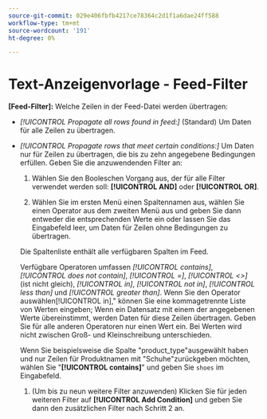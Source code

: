```yaml
---
source-git-commit: 029e406fbfb4217ce78364c2d1f1a6dae24ff588
workflow-type: tm+mt
source-wordcount: '191'
ht-degree: 0%

---
```

# Text-Anzeigenvorlage - Feed-Filter

**\[Feed-Filter\]:** Welche Zeilen in der Feed-Datei werden übertragen:

* *[!UICONTROL Propagate all rows found in feed:]* (Standard) Um Daten für alle Zeilen zu übertragen.

* *[!UICONTROL Propagate rows that meet certain conditions:]* Um Daten nur für Zeilen zu übertragen, die bis zu zehn angegebene Bedingungen erfüllen. Geben Sie die anzuwendenden Filter an:

   1. Wählen Sie den Booleschen Vorgang aus, der für alle Filter verwendet werden soll:  **[!UICONTROL AND]** oder **[!UICONTROL OR]**.

   1. Wählen Sie im ersten Menü einen Spaltennamen aus, wählen Sie einen Operator aus dem zweiten Menü aus und geben Sie dann entweder die entsprechenden Werte ein oder lassen Sie das Eingabefeld leer, um Daten für Zeilen ohne Bedingungen zu übertragen.

   Die Spaltenliste enthält alle verfügbaren Spalten im Feed.

   Verfügbare Operatoren umfassen *[!UICONTROL contains]*, *[!UICONTROL does not contain]*, *[!UICONTROL =]*, *[!UICONTROL <>]* (ist nicht gleich), *[!UICONTROL in]*, *[!UICONTROL not in]*, *[!UICONTROL less than]* und *[!UICONTROL greater than]*. Wenn Sie den Operator auswählen[!UICONTROL in],&quot; können Sie eine kommagetrennte Liste von Werten eingeben; Wenn ein Datensatz mit einem der angegebenen Werte übereinstimmt, werden Daten für diese Zeilen übertragen. Geben Sie für alle anderen Operatoren nur einen Wert ein. Bei Werten wird nicht zwischen Groß- und Kleinschreibung unterschieden.

   Wenn Sie beispielsweise die Spalte &quot;product_type&quot;ausgewählt haben und nur Zeilen für Produktnamen mit &quot;Schuhe&quot;zurückgeben möchten, wählen Sie &quot;**[!UICONTROL contains]**&quot; und geben Sie `shoes` im Eingabefeld.

   1. (Um bis zu neun weitere Filter anzuwenden) Klicken Sie für jeden weiteren Filter auf **[!UICONTROL Add Condition]** und geben Sie dann den zusätzlichen Filter nach Schritt 2 an.
